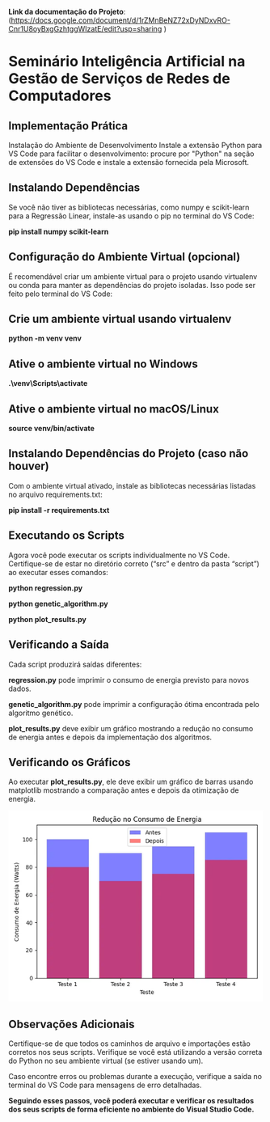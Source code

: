 **Link da documentação do Projeto**: (https://docs.google.com/document/d/1rZMnBeNZ72xDyNDxvRO-Cnr1U8oyBxgGzhtggWIzatE/edit?usp=sharing ) 

# Seminário Inteligência Artificial na Gestão de Serviços de Redes de Computadores

## Implementação Prática
Instalação do Ambiente de Desenvolvimento
Instale a extensão Python para VS Code para facilitar o desenvolvimento: procure por "Python" na seção de extensões do VS Code e instale a extensão fornecida pela Microsoft.

## Instalando Dependências
Se você não tiver as bibliotecas necessárias, como numpy e scikit-learn para a Regressão Linear, instale-as usando o pip no terminal do VS Code:

**pip install numpy scikit-learn**

## Configuração do Ambiente Virtual (opcional)
É recomendável criar um ambiente virtual para o projeto usando virtualenv ou conda para manter as dependências do projeto isoladas. Isso pode ser feito pelo terminal do VS Code:

## Crie um ambiente virtual usando virtualenv

**python -m venv venv**

## Ative o ambiente virtual no Windows

**.\venv\Scripts\activate**

## Ative o ambiente virtual no macOS/Linux

**source venv/bin/activate**

## Instalando Dependências do Projeto (caso não houver)
Com o ambiente virtual ativado, instale as bibliotecas necessárias listadas no arquivo requirements.txt:

**pip install -r requirements.txt**

## Executando os Scripts
Agora você pode executar os scripts individualmente no VS Code. Certifique-se de estar no diretório correto (“src” e dentro da pasta “script”) ao executar esses comandos:

**python regression.py**

**python genetic_algorithm.py**

**python plot_results.py**

## Verificando a Saída

Cada script produzirá saídas diferentes:

**regression.py** pode imprimir o consumo de energia previsto para novos dados.

**genetic_algorithm.py** pode imprimir a configuração ótima encontrada pelo algoritmo genético.

**plot_results.py** deve exibir um gráfico mostrando a redução no consumo de energia antes e depois da implementação dos algoritmos.

## Verificando os Gráficos

Ao executar **plot_results.py**, ele deve exibir um gráfico de barras usando matplotlib mostrando a comparação antes e depois da otimização de energia.

![Resultados, antes e depois](src/img/Resultados_IA_Energia.webp)

## Observações Adicionais

Certifique-se de que todos os caminhos de arquivo e importações estão corretos nos seus scripts.
Verifique se você está utilizando a versão correta do Python no seu ambiente virtual (se estiver usando um).

Caso encontre erros ou problemas durante a execução, verifique a saída no terminal do VS Code para mensagens de erro detalhadas.

**Seguindo esses passos, você poderá executar e verificar os resultados dos seus scripts de forma eficiente no ambiente do Visual Studio Code.**




